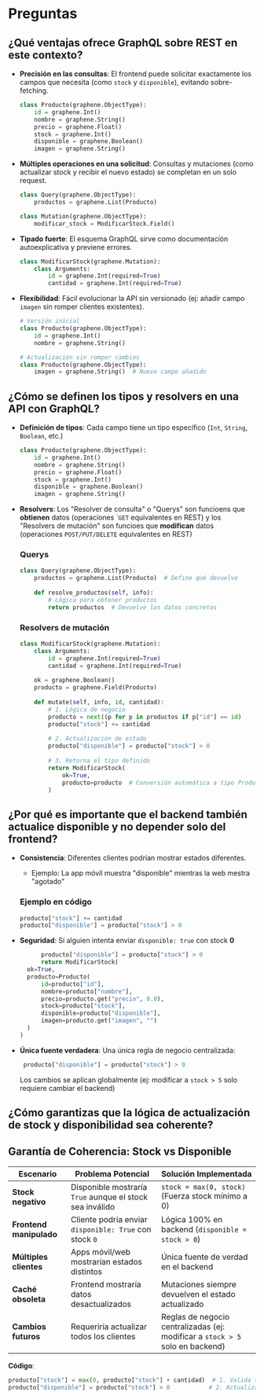 # Preguntas
## ¿Qué ventajas ofrece GraphQL sobre REST en este contexto?
- **Precisión en las consultas**: El frontend puede solicitar exactamente los campos que necesita (como `stock` y `disponible`), evitando sobre-fetching.
  ```python
  class Producto(graphene.ObjectType):
      id = graphene.Int()
      nombre = graphene.String()
      precio = graphene.Float()
      stock = graphene.Int()
      disponible = graphene.Boolean()
      imagen = graphene.String()
  ```

- **Múltiples operaciones en una solicitud**: Consultas y mutaciones (como actualizar stock y recibir el nuevo estado) se completan en un solo request.
  ```python
  class Query(graphene.ObjectType):
      productos = graphene.List(Producto)
  
  class Mutation(graphene.ObjectType):
      modificar_stock = ModificarStock.Field()
  ```
  
- **Tipado fuerte**: El esquema GraphQL sirve como documentación autoexplicativa y previene errores.
  ```python
  class ModificarStock(graphene.Mutation):
      class Arguments:
          id = graphene.Int(required=True)
          cantidad = graphene.Int(required=True) 
  ```

  
- **Flexibilidad**: Fácil evolucionar la API sin versionado (ej: añadir campo `imagen` sin romper clientes existentes).
    ```python
    # Versión inicial
    class Producto(graphene.ObjectType):
        id = graphene.Int()
        nombre = graphene.String()
    
    # Actualización sin romper cambios
    class Producto(graphene.ObjectType):
        imagen = graphene.String()  # Nuevo campo añadido
    ```
## ¿Cómo se definen los tipos y resolvers en una API con GraphQL?

- **Definición de tipos**: Cada campo tiene un tipo específico (`Int`, `String`, `Boolean`, etc.)
  ```python
  class Producto(graphene.ObjectType):
      id = graphene.Int()
      nombre = graphene.String()
      precio = graphene.Float()
      stock = graphene.Int()
      disponible = graphene.Boolean()
      imagen = graphene.String()
  ```

- **Resolvers**: Los "Resolver de consulta" o "Querys" son funcioens que **obtienen** datos (operaciones ´`GET` equivalentes en REST) y los "Resolvers de mutación" son funcioes que **modifican** datos (operaciones `POST/PUT/DELETE` equivalentes en REST)

  ### Querys
  ```python
  class Query(graphene.ObjectType):
      productos = graphene.List(Producto)  # Define qué devuelve
      
      def resolve_productos(self, info):
          # Lógica para obtener productos
          return productos  # Devuelve los datos concretos
  ```

  ### Resolvers de mutación
  ```python
  class ModificarStock(graphene.Mutation):
      class Arguments:
          id = graphene.Int(required=True)
          cantidad = graphene.Int(required=True)
      
      ok = graphene.Boolean()
      producto = graphene.Field(Producto)
      
      def mutate(self, info, id, cantidad):
          # 1. Lógica de negocio
          producto = next((p for p in productos if p["id"] == id)
          producto["stock"] += cantidad
          
          # 2. Actualización de estado
          producto["disponible"] = producto["stock"] > 0
          
          # 3. Retorna el tipo definido
          return ModificarStock(
              ok=True,
              producto=producto  # Conversión automática a tipo Producto
          )
  ```
## ¿Por qué es importante que el backend también actualice disponible y no depender solo del frontend?
 - **Consistencia**: Diferentes clientes podrían mostrar estados diferentes.
   - Ejemplo: La app móvil muestra "disponible" mientras la web mestra "agotado"
    ### Ejemplo en código
    ```python
    producto["stock"] += cantidad
    producto["disponible"] = producto["stock"] > 0 
    ```
  - **Seguridad**: Si alguien intenta enviar `disponible: true` con stock **0**
      ```python
            producto["disponible"] = producto["stock"] > 0
            return ModificarStock(
        ok=True,
        producto=Producto(
            id=producto["id"],
            nombre=producto["nombre"],
            precio=producto.get("precio", 0.0),  
            stock=producto["stock"],
            disponible=producto["disponible"],
            imagen=producto.get("imagen", "") 
        )
    )
      ```

  - **Única fuente verdadera**: Una única regla de negocio centralizada:
      ```python
       producto["disponible"] = producto["stock"] > 0
      ```
      Los cambios se aplican globalmente (ej: modificar a `stock > 5` solo requiere          cambiar el backend)


## ¿Cómo garantizas que la lógica de actualización de stock y disponibilidad sea coherente?

## Garantía de Coherencia: Stock vs Disponible

| Escenario               | Problema Potencial           | Solución Implementada          |
|-------------------------|------------------------------|--------------------------------|
| **Stock negativo**      | Disponible mostraría `True` aunque el stock sea inválido | `stock = max(0, stock)` (Fuerza stock mínimo a 0) |
| **Frontend manipulado** | Cliente podría enviar `disponible: True` con stock `0` | Lógica 100% en backend (`disponible = stock > 0`) |
| **Múltiples clientes**  | Apps móvil/web mostrarían estados distintos | Única fuente de verdad en el backend |
| **Caché obsoleta**     | Frontend mostraría datos desactualizados | Mutaciones siempre devuelven el estado actualizado |
| **Cambios futuros**     | Requeriría actualizar todos los clientes | Reglas de negocio centralizadas (ej: modificar a `stock > 5` solo en backend) |

**Código**:  
```python
producto["stock"] = max(0, producto["stock"] + cantidad)  # 1. Valida stock
producto["disponible"] = producto["stock"] > 0           # 2. Actualiza
```
